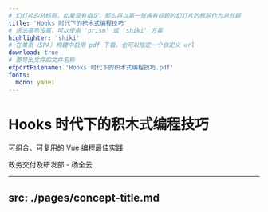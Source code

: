 ```yaml
---
# 幻灯片的总标题，如果没有指定，那么将以第一张拥有标题的幻灯片的标题作为总标题
title: 'Hooks 时代下的积木式编程技巧'
# 语法高亮设置，可以使用 'prism' 或 'shiki' 方案
highlighter: 'shiki'
# 在单页（SPA）构建中启用 pdf 下载，也可以指定一个自定义 url
download: true
# 要导出文件的文件名称
exportFilename: 'Hooks 时代下的积木式编程技巧.pdf'
fonts:
  mono: yahei
---
```


# Hooks 时代下的积木式编程技巧

可组合、可复用的 Vue 编程最佳实践

<div class="abs-bl !mx-14 my-12 flex flex-col">
  <div class="mb-3 uppercase tracking-widest font-500">
    政务交付及研发部 - 杨全云
  </div>
</div>

<style>
p {
  @apply text-xl;   
}
</style>

---
src: ./pages/concept-title.md
---